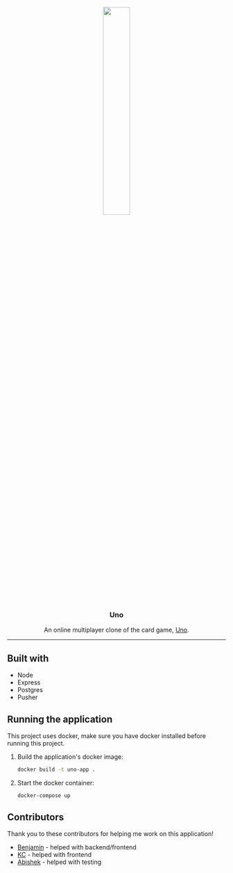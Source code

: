 <p align="center">
  <img src="https://i.imgur.com/FlLw5QH.png" width="35%" height="35%">
  <h3 align="center">Uno</h3>

  <p align="center"> 
  An online multiplayer clone of the card game, <a href="https://www.mattelgames.com/en-us/cards/uno">Uno</a>.
  </p>
</p>

---

## Built with
* Node
* Express
* Postgres
* Pusher

## Running the application
This project uses docker, make sure you have docker installed before running this project.
1. Build the application's docker image:
    ```sh
    docker build -t uno-app .
    ```
2. Start the docker container:
    ```sh
    docker-compose up
    ```
## Contributors
Thank you to these contributors for helping me work on this application!

* [Benjamin](https://github.com/benjaminkao) - helped with backend/frontend
* [KC](https://github.com/yogeskc) - helped with frontend
* [Abishek](https://github.com/AbishekNeralla) - helped with testing
